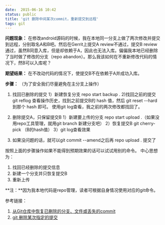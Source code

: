 ```yaml
---
date:  2015-06-16 10:42
status: public
title: 'git 删除中间某次commit，重新提交到远程'
tags: git
---
```


**问题现象：**
在修改android源码的时候，我在本地同一分支上做了两次修改并提交到远程，分别取名A和B吧。然后在Gerrit上提交A review不通过，提交B review通过，虽然B同意入库，但是却依赖于A，因此也无法入库。偏偏我本地已经删除了当时做了修改的分支（repo abandon）。那么我该如何在不重新修改代码的情况下，然B可以入库呢？
 
**期望结果：**
在不改动代码的情况下，使提交B不在依赖于A并成功入库。
 
**步骤：**
（为了安全我们尽量避免在主分支上操作）
1. 找回已删除的提交
1）新建恢复分支
    repo start backup .
2)找回之前的提交
    git reflog 查看操作历史，找到之前提交B的 hash 值，然后 git reset --hard 到那个 hash 即可。
    使用git log查看，我之前的两次修改都找回了。
 
2. 删除提交A，只保留提交B
1）新建要上传的分支
    repo start upload .（如果没用repo工具管理，就用git branch 新建分支吧）
2）恢复提交B
    git cherry-pick （B的hash值）
3）git log查看效果
 
3. 如果没问题的话，就可以git commit --amend之后再 repo upload . 提交了
 
按照上面的步骤操作如果不能得到预期效果的话可以试试用别的命令。
中心思想为：
1. 找回已经删除的提交信息
2. 新建一个分支并只恢复提交B
4. 重新上传
 
**注：**因为我本地代码是repo管理，读者可根据自身情况使用对应的git命令。

参考链接：
1. [从Git仓库中恢复已删除的分支、文件或丢失的commit](http://www.linuxidc.com/Linux/2014-09/107293.htm)
2. [git 删除某次指定的提交](http://segmentfault.com/a/1190000002422158)
